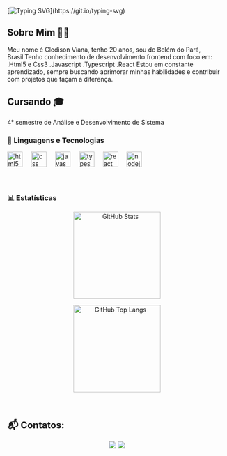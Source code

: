   [![Typing SVG](https://readme-typing-svg.herokuapp.com/?color=FF0000&size=45&center=true&vCenter=true&width=1000&lines=Olá.Sou+Cledison+Viana;Um+Desenvolvedor+em+Desenvolvimento;)](https://git.io/typing-svg)

## Sobre Mim 👨‍💻
<p>Meu nome é Cledison Viana, tenho 20 anos, sou de Belém do Pará, Brasil.Tenho conhecimento de desenvolvimento frontend com foco em: 
  .Html5 e Css3
  .Javascript
  .Typescript
  .React
Estou em constante aprendizado, sempre buscando aprimorar minhas habilidades e contribuir com projetos que façam a diferença.
</p>

## Cursando 🎓
<p>4° semestre de Análise e Desenvolvimento de Sistema</p>

### 🤖 Linguagens e Tecnologias

<div align="left">
  <img src="https://cdn.jsdelivr.net/gh/devicons/devicon/icons/html5/html5-original.svg" height="35" alt="html5 logo"  />
  <img width="12" />
  <img src="https://cdn.jsdelivr.net/gh/devicons/devicon/icons/css3/css3-original.svg" height="35" alt="css logo"  />
  <img width="12" />
  <img src="https://cdn.jsdelivr.net/gh/devicons/devicon/icons/javascript/javascript-original.svg" height="35" alt="javascript logo"  />
  <img width="12" />
  <img src="https://cdn.jsdelivr.net/gh/devicons/devicon/icons/typescript/typescript-original.svg" height="35" alt="typescript logo"  />
  <img width="12" />
  <img src="https://cdn.jsdelivr.net/gh/devicons/devicon/icons/react/react-original.svg" height="35" alt="react logo"  />
  <img width="12" />
  <img src="https://cdn.jsdelivr.net/gh/devicons/devicon/icons/nodejs/nodejs-original.svg" height="35" alt="nodejs logo"  />
</div>

<br>
<br>

### 📊 Estatísticas
<div align="center">
   <img
   alt="GitHub Stats"
   height="200"
   src="https://github-readme-stats.vercel.app/api?username=cledisoncode&show_icons=true&theme=tokyonight&include_all_commits=true&locale=pt-br"
   >

   <img
   alt="GitHub Top Langs"
   height="200"
   src="https://github-readme-stats.vercel.app/api/top-langs?username=cledisoncode&show_icons=true&theme=tokyonight&layout=compact&custom_title=Tecnologias&langs_count=9">
</div>

<br>

## 📬 Contatos:
<p align="center">
  <a href="mailto:cledison.viana.ti@gmail.com"><img loading="lazy" src="https://img.shields.io/badge/Gmail-D14836?style=for-the-badge&logo=gmail&logoColor=white"></a>
  <a href="https://www.linkedin.com/in/cledison-viana-5579b0355?utm_source=share&utm_campaign=share_via&utm_content=profile&utm_medium=android_app" target="_blank"><img loading="lazy" src="https://img.shields.io/badge/-LinkedIn-%230077B5?style=for-the-badge&logo=linkedin&logoColor=white"></a>   
</p>
